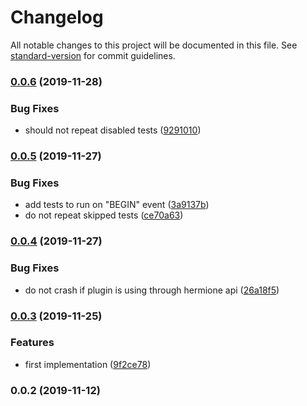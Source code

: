 # Changelog

All notable changes to this project will be documented in this file. See [standard-version](https://github.com/conventional-changelog/standard-version) for commit guidelines.

### [0.0.6](https://github.com/gemini-testing/hermione-test-repeater/compare/v0.0.5...v0.0.6) (2019-11-28)


### Bug Fixes

* should not repeat disabled tests ([9291010](https://github.com/gemini-testing/hermione-test-repeater/commit/92910104f018587f3439124f3921d4cd8d5f0733))

### [0.0.5](https://github.com/gemini-testing/hermione-test-repeater/compare/v0.0.4...v0.0.5) (2019-11-27)


### Bug Fixes

* add tests to run on "BEGIN" event ([3a9137b](https://github.com/gemini-testing/hermione-test-repeater/commit/3a9137beb37ea206d46fb0597f3357ad077eee0d))
* do not repeat skipped tests ([ce70a63](https://github.com/gemini-testing/hermione-test-repeater/commit/ce70a63c3be10879ea7358c8b904834417571b6f))

### [0.0.4](https://github.com/gemini-testing/hermione-test-repeater/compare/v0.0.3...v0.0.4) (2019-11-27)


### Bug Fixes

* do not crash if plugin is using through hermione api ([26a18f5](https://github.com/gemini-testing/hermione-test-repeater/commit/26a18f5606fc092606018b5dbaaac4e84514200c))

### [0.0.3](https://github.com/gemini-testing/hermione-test-repeater/compare/v0.0.2...v0.0.3) (2019-11-25)


### Features

* first implementation ([9f2ce78](https://github.com/gemini-testing/hermione-test-repeater/commit/9f2ce78fef115741b182fa728f9676005ff5ab3e))

### 0.0.2 (2019-11-12)
